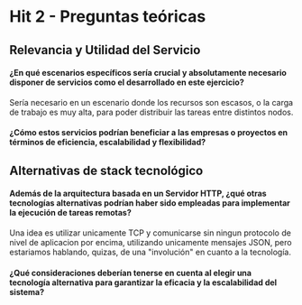 # Hit 2 - Preguntas teóricas
## Relevancia y Utilidad del Servicio
#### ¿En qué escenarios específicos sería crucial y absolutamente necesario disponer de servicios como el desarrollado en este ejercicio?
Sería necesario en un escenario donde los recursos son escasos, o la carga de trabajo es muy alta, para poder distribuir las tareas entre distintos nodos.

#### ¿Cómo estos servicios podrían beneficiar a las empresas o proyectos en términos de eficiencia, escalabilidad y flexibilidad?


##  Alternativas de stack tecnológico
#### Además de la arquitectura basada en un Servidor HTTP, ¿qué otras tecnologías alternativas podrían haber sido empleadas para implementar la ejecución de tareas remotas?
Una idea es utilizar unicamente TCP y comunicarse sin ningun protocolo de nivel de aplicacion por encima, utilizando unicamente mensajes JSON, pero estariamos hablando, quizas, de una "involución" en cuanto a la tecnología.

#### ¿Qué consideraciones deberían tenerse en cuenta al elegir una tecnología alternativa para garantizar la eficacia y la escalabilidad del sistema?

